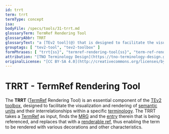 ```yaml
---
id: trrt
term: trrt
termType: concept
isa:
bodyFile: /specs/tools/31-trrt.md
glossaryTerm: TermRef Rendering Tool
glossaryAbbr: TRRT
glossaryText: "a [TEv2 tool](@) that is designed to facilitate the visualization and rendering of [TermRefs](@)."
grouptags: [ "tev2-tool", "tev2-toolbox" ]
formPhrases: [ "trrt{ss}", "termref-rendering-tool{ss}", "term-ref-rendering-tool{ss}", "termref-resolution-tool{ss}", "term-ref-resolution-tool{ss}" ]
attribution: "[TNO Terminology Design](https://tno-terminology-design.github.io/tev2-specifications/docs)"
originalLicense: "[CC BY-SA 4.0](http://creativecommons.org/licenses/by-sa/4.0/?ref=chooser-v1)"
---
```


# TRRT - TermRef Rendering Tool

The **TRRT** ([TermRef](@) Rendering Tool) is an essential component of the [TEv2 toolbox](@), designed to facilitate the visualization and rendering of [semantic units](@) and their interrelationships within a specific [terminology](@). The TRRT takes a [TermRef](@) as input, finds the [MRG](@) and the [entry](mrg-entry@) therein that is being referenced, and replaces that with a [renderable ref](@), thus enabling the term to be rendered with various decorations and other characteristics.
